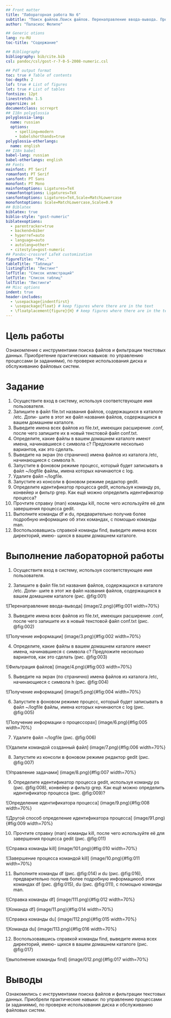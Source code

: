 ```yaml
---
## Front matter
title: "Лабораторная работа No 6"
subtitle: "Поиск файлов.Поиск файлов. Перенаправление ввода-вывода. Просмотр запущенных процессов "
author: "Паласиос Фелипе"

## Generic otions
lang: ru-RU
toc-title: "Содержание"

## Bibliography
bibliography: bib/cite.bib
csl: pandoc/csl/gost-r-7-0-5-2008-numeric.csl

## Pdf output format
toc: true # Table of contents
toc-depth: 2
lof: true # List of figures
lot: true # List of tables
fontsize: 12pt
linestretch: 1.5
papersize: a4
documentclass: scrreprt
## I18n polyglossia
polyglossia-lang:
  name: russian
  options:
	- spelling=modern
	- babelshorthands=true
polyglossia-otherlangs:
  name: english
## I18n babel
babel-lang: russian
babel-otherlangs: english
## Fonts
mainfont: PT Serif
romanfont: PT Serif
sansfont: PT Sans
monofont: PT Mono
mainfontoptions: Ligatures=TeX
romanfontoptions: Ligatures=TeX
sansfontoptions: Ligatures=TeX,Scale=MatchLowercase
monofontoptions: Scale=MatchLowercase,Scale=0.9
## Biblatex
biblatex: true
biblio-style: "gost-numeric"
biblatexoptions:
  - parentracker=true
  - backend=biber
  - hyperref=auto
  - language=auto
  - autolang=other*
  - citestyle=gost-numeric
## Pandoc-crossref LaTeX customization
figureTitle: "Рис."
tableTitle: "Таблица"
listingTitle: "Листинг"
lofTitle: "Список иллюстраций"
lotTitle: "Список таблиц"
lolTitle: "Листинги"
## Misc options
indent: true
header-includes:
  - \usepackage{indentfirst}
  - \usepackage{float} # keep figures where there are in the text
  - \floatplacement{figure}{H} # keep figures where there are in the text
---
```


# Цель работы

Ознакомление с инструментами поиска файлов и фильтрации текстовых данных.
Приобретение практических навыков: по управлению процессами (и заданиями), по
проверке использования диска и обслуживанию файловых систем.

# Задание


1. Осуществите вход в систему, используя соответствующее имя пользователя.
2. Запишите в файл file.txt названия файлов, содержащихся в каталоге /etc. Допи-
шите в этот же файл названия файлов, содержащихся в вашем домашнем каталоге.
3. Выведите имена всех файлов из file.txt, имеющих расширение .conf, после чего
запишите их в новый текстовой файл conf.txt.
4. Определите, какие файлы в вашем домашнем каталоге имеют имена, начинавшиеся
с символа c? Предложите несколько вариантов, как это сделать.
5. Выведите на экран (по странично) имена файлов из каталога /etc, начинающиеся
с символа h.
6. Запустите в фоновом режиме процесс, который будет записывать в файл ~/logfile
файлы, имена которых начинаются с log.
7. Удалите файл ~/logfile.
8. Запустите из консоли в фоновом режиме редактор gedit.
9. Определите идентификатор процесса gedit, используя команду ps, конвейер и фильтр
grep. Как ещё можно определить идентификатор процесса?
10. Прочтите справку (man) команды kill, после чего используйте её для завершения
процесса gedit.
11. Выполните команды df и du, предварительно получив более подробную информацию
об этих командах, с помощью команды man.
12. Воспользовавшись справкой команды find, выведите имена всех директорий, имею-
щихся в вашем домашнем каталоге.

# Выполнение лабораторной работы

1. Осуществите вход в систему, используя соответствующее имя пользователя.

2. Запишите в файл file.txt названия файлов, содержащихся в каталоге /etc. Допи-
шите в этот же файл названия файлов, содержащихся в вашем домашнем каталоге (рис. @fig:001)

![Перенаправление ввода-вывода] (image/2.png){#fig:001 width=70%}

3. Выведите имена всех файлов из file.txt, имеющих расширение .conf, после чего
запишите их в новый текстовой файл conf.txt (рис. @fig:002)

![Получение информации] (image/3.png){#fig:002 width=70%}

4. Определите, какие файлы в вашем домашнем каталоге имеют имена, начинавшиеся
с символа c? Предложите несколько вариантов, как это сделать (рис. @fig:003)

![Фильтрация файлов] (image/4.png){#fig:003 width=70%}

5. Выведите на экран (по странично) имена файлов из каталога /etc, начинающиеся
с символа h (рис. @fig:004)

![Получение информации] (image/5.png){#fig:004 width=70%}

6. Запустите в фоновом режиме процесс, который будет записывать в файл ~/logfile
файлы, имена которых начинаются с log (рис. @fig:005)

![Получение информации о процессорах] (image/6.png){#fig:005 width=70%}

7. Удалите файл ~/logfile (рис. @fig:006)

![Удалили командой созданный файл] (image/7.png){#fig:006 width=70%}

8. Запустите из консоли в фоновом режиме редактор gedit (рис. @fig:007)

![Управление задачами] (image/8.png){#fig:007 width=70%}

9. Определите идентификатор процесса gedit, используя команду ps (рис. @fig:008), конвейер и фильтр grep. Как ещё можно определить идентификатор процесса (рис. @fig:009)?

![Определение идентификатора процесса] (image/9.png){#fig:008 width=70%}

![Другой способ определение идентификатора процесса] (image/91.png){#fig:009 width=70%}

10. Прочтите справку (man) команды kill, после чего используйте её для завершения
процесса gedit (рис. @fig:011)

![Справка команды kill] (image/101.png){#fig:010 width=70%}
 
![Завершение процесса командой kill] (image/10.png){#fig:011 width=70%}


11. Выполните команды df (рис. @fig:014) и du (рис. @fig:016), предварительно получив более подробную информациюоб этих командах df (рис. @fig:015), du (рис. @fig:011), с помощью команды man.

![Справка команды df] (image/111.png){#fig:012 width=70%}

![Команда df] (image/11.png){#fig:014 width=70%}

![Справка команды du] (image/112.png){#fig:015 width=70%}

![Команда du] (image/113.png){#fig:016 width=70%}

12. Воспользовавшись справкой команды find, выведите имена всех директорий, имею-
щихся в вашем домашнем каталоге (рис. @fig:017)

![выполнение команды find] (image/012.png){#fig:017 width=70%}

# Выводы

Ознакомились с инструментами поиска файлов и фильтрации текстовых данных.
Приобрели практические навыки: по управлению процессами (и заданиями), по
проверке использования диска и обслуживанию файловых систем.


